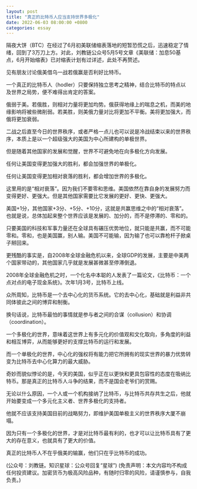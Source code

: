 ```yaml
---
layout: post
title: "真正的比特币人应当支持世界多极化"
date: 2022-06-03 08:00:00 +0800
categories: essay
---
```


隔夜大饼（BTC）在经过了6月初美联储缩表落地的短暂恐慌之后，迅速稳定了情绪，回到了3万刀上方。对此，刘教链公众号5月5号文章《美联储：加息50基点，6月开始缩表》已对缩表计划有过详述，此处不再赘述。

见有朋友讨论俄美借乌一战若俄赢是否利好比特币。

一个真正的比特币人（hodler）只要保持独立思考之精神，结合比特币的特点以及世界之局势，便不难得出肯定的答案。

俄弱于美。若俄胜，则相对力量将更加均势。俄获得地缘上的喘息之机，而美的地缘影响将被些微削弱。若美胜，则美俄力量对比将更加不平衡。美将更加强大，而俄将更加衰弱。

二战之后直至今日的世界秩序，或者严格一点儿也可以说是冷战结束以来的世界秩序，本质上是以一个超级强大的美国为中心所建构的单极世界。

但是随着其他国家的发展和觉醒，世界不可避免地在向多极化方向发展。

任何让美国变得更加强大的胜利，都会加强世界的单极化。

任何让美国变得更加相对衰落的胜利，都会增加世界的多极化。

这里用的是“相对衰落”。因为我们不要零和思维。美国依然在靠自身的发展努力而变得更好、更强大。但是其他国家需要比它发展的更好、更快、更强大。

美国+1分，其他国家+3分、+5分、+10分，这就是共赢思维之中的“相对衰落”。也就是说，总体加起来整个世界应该是发展的、加分的，而不是停滞的、零和的。

只要美国的科技和军事力量还在全球具有碾压优势地位，就只能是共赢，而不可能零和。零和，也是美国赢，别人输。美国不可能输，因为输了也可以靠枪杆子掀桌子掰回来。

更残酷的事实是，自2008年全球金融危机以来，全球GDP的发展，主要是中美两个国家带动的，其他国家几乎就是发展甚微甚至停滞倒退。

2008年全球金融危机之时，一个化名中本聪的人发表了一篇论文，《比特币：一个点对点的电子现金系统》。次年1月3号，比特币上线。

众所周知，比特币是一个去中心化的货币系统。它的去中心化，基础就是利益非共同体彼此之间的博弈和制衡。

换句话说，比特币最怕的事情就是参与者之间的合谋（collusion）和协调（coordination）。

一个多极化的世界，意味着这世界上有多元化的价值观和文化取向，多角度的利益和相互博弈，从而能够更好的支撑比特币的运行和发展。

而一个单极化的世界，中心化的强权将有能力把它所拥有的现实世界的暴力优势转变为比特币去中心化算力的最大威胁。

奇妙而貌似悖论的是，今天的美国，似乎正在以更快和更具包容性的态度在吸纳比特币。那是真正的比特币人斗争的结果，而不是国会老爷们的赏赐。

无论以什么原因，一个人或一个机构接纳了比特币，与比特币共存共生之后，他就开始要变成一个多元化主义者、世界多极化的支持者。

他就不应该支持美国目前的战略努力，即维护美国单极主义的世界秩序大厦不崩塌。

因为只有一个多极化的世界，才是对比特币最有利的，也才可以让比特币具有了更大的存在意义，也就具有了更大的价值。

真正的比特币人不在乎俄美的输赢，他们只在乎比特币的成功。

(公众号：刘教链。知识星球：公众号回复“星球”)
(免责声明：本文内容均不构成任何投资建议。加密货币为极高风险品种，有随时归零的风险，请谨慎参与，自我负责。)
